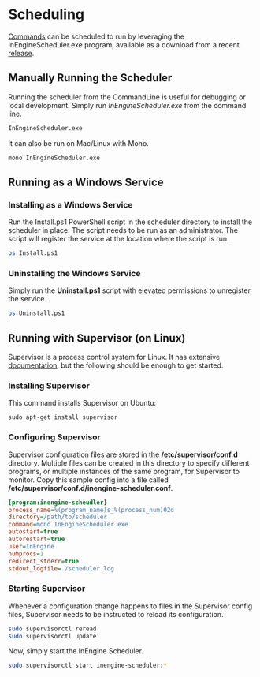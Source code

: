 # Scheduling

[Commands](commands) can be scheduled to run by leveraging the InEngineScheduler.exe program, available as a download from a recent [release](https://github.com/InEngine-NET/InEngine.NET/releases).

## Manually Running the Scheduler

Running the scheduler from the CommandLine is useful for debugging or local development. Simply run *InEngineScheduler.exe* from the command line.

```bash
InEngineScheduler.exe
```

It can also be run on Mac/Linux with Mono.

```bash
mono InEngineScheduler.exe
``` 

## Running as a Windows Service


### Installing as a Windows Service
Run the Install.ps1 PowerShell script in the scheduler directory to install the scheduler in place. The script needs to be run as an administrator. The script will register the service at the location where the script is run. 

```bash
ps Install.ps1
```

### Uninstalling the Windows Service

Simply run the **Uninstall.ps1** script with elevated permissions to unregister the service.

```bash
ps Uninstall.ps1
```

## Running with Supervisor (on Linux)

Supervisor is a process control system for Linux. It has extensive [documentation](http://supervisord.org/index.html), but the following should be enough to get started.

### Installing Supervisor

This command installs Supervisor on Ubuntu:

```
sudo apt-get install supervisor
```

### Configuring Supervisor

Supervisor configuration files are stored in the **/etc/supervisor/conf.d** directory. Multiple files can be created in this directory to specify different programs, or multiple instances of the same program, for Supervisor to monitor. Copy this sample config into a file called **/etc/supervisor/conf.d/inengine-scheduler.conf**. 

```ini
[program:inengine-scheudler]
process_name=%(program_name)s_%(process_num)02d
directory=/path/to/scheduler
command=mono InEngineScheduler.exe
autostart=true
autorestart=true
user=InEngine
numprocs=1
redirect_stderr=true
stdout_logfile=./scheduler.log
```

### Starting Supervisor

Whenever a configuration change happens to files in the Supervisor config files, Supervisor needs to be instructed to reload its configuration.

```bash
sudo supervisorctl reread
sudo supervisorctl update
```

Now, simply start the InEngine Scheduler.

```bash
sudo supervisorctl start inengine-scheduler:*
```


